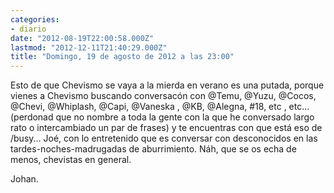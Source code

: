 ```yaml
---
categories:
- diario
date: "2012-08-19T22:00:58.000Z"
lastmod: "2012-12-11T21:40:29.000Z"
title: "Domingo, 19 de agosto de 2012 a las 23:00"
---
```


Esto de que Chevismo se vaya a la mierda en verano es una putada, porque vienes a Chevismo buscando conversacón con @Temu, @Yuzu, @Cocos, @Chevi, @Whiplash, @Capi, @Vaneska , @KB, @Alegna, #18, etc , etc... (perdonad que no nombre a toda la gente con la que he conversado largo rato o intercambiado un par de frases) y te encuentras con que está eso de /busy... Joé, con lo entretenido que es conversar con desconocidos en las tardes-noches-madrugadas  de aburrimiento. Náh, que se os echa de menos, chevistas en general. 


Johan.